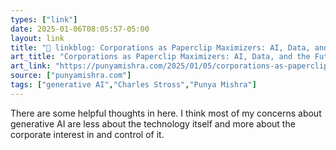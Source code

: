 ```yaml
---
types: ["link"]
date: 2025-01-06T08:05:57-05:00
layout: link
title: "🔗 linkblog: Corporations as Paperclip Maximizers: AI, Data, and the Future of Learning | Punya Mishra's Web'"
art_title: "Corporations as Paperclip Maximizers: AI, Data, and the Future of Learning | Punya Mishra's Web"
art_link: "https://punyamishra.com/2025/01/05/corporations-as-paperclip-maximizers-ai-data-and-the-future-of-learning/?utm_source=rss&utm_medium=rss&utm_campaign=corporations-as-paperclip-maximizers-ai-data-and-the-future-of-learning"
source: ["punyamishra.com"]
tags: ["generative AI","Charles Stross","Punya Mishra"]
---
```

There are some helpful thoughts in here. I think most of my concerns about generative AI are less about the technology itself and more about the corporate interest in and control of it. 
